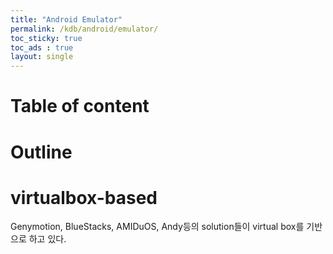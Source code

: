```yaml
---
title: "Android Emulator"
permalink: /kdb/android/emulator/
toc_sticky: true
toc_ads : true
layout: single
---
```


# Table of content

# Outline

# virtualbox-based
Genymotion, BlueStacks, AMIDuOS, Andy등의 solution들이 virtual box를 기반으로 하고 있다.   

